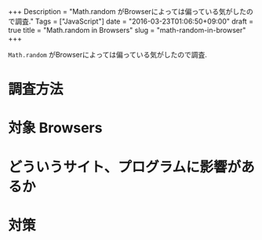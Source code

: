 +++
Description = "Math.random がBrowserによっては偏っている気がしたので調査."
Tags = ["JavaScript"]
date = "2016-03-23T01:06:50+09:00"
draft = true
title = "Math.random in Browsers"
slug = "math-random-in-browser"
+++

`Math.random` がBrowserによっては偏っている気がしたので調査.

<!--more-->

# 調査方法
# 対象 Browsers
# どういうサイト、プログラムに影響があるか
# 対策
